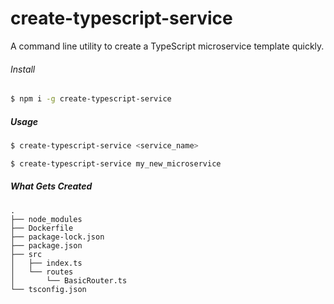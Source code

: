 # create-typescript-service
A command line utility to create a TypeScript microservice template quickly.

###### Install
```bash
$ npm i -g create-typescript-service
```

##### Usage
```bash
$ create-typescript-service <service_name>
```

```bash
$ create-typescript-service my_new_microservice
```

##### What Gets Created
```
.
├── node_modules
├── Dockerfile
├── package-lock.json
├── package.json
├── src
│   ├── index.ts
│   └── routes
│       └── BasicRouter.ts
└── tsconfig.json
```